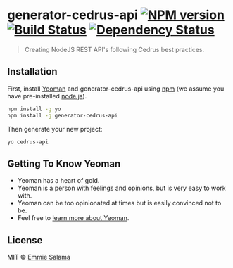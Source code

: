 # generator-cedrus-api [![NPM version][npm-image]][npm-url] [![Build Status][travis-image]][travis-url] [![Dependency Status][daviddm-image]][daviddm-url]
> Creating NodeJS REST API&#39;s following Cedrus best practices.

## Installation

First, install [Yeoman](http://yeoman.io) and generator-cedrus-api using [npm](https://www.npmjs.com/) (we assume you have pre-installed [node.js](https://nodejs.org/)).

```bash
npm install -g yo
npm install -g generator-cedrus-api
```

Then generate your new project:

```bash
yo cedrus-api
```

## Getting To Know Yeoman

 * Yeoman has a heart of gold.
 * Yeoman is a person with feelings and opinions, but is very easy to work with.
 * Yeoman can be too opinionated at times but is easily convinced not to be.
 * Feel free to [learn more about Yeoman](http://yeoman.io/).

## License

MIT © [Emmie Salama]()


[npm-image]: https://badge.fury.io/js/generator-cedrus-api.svg
[npm-url]: https://npmjs.org/package/generator-cedrus-api
[travis-image]: https://travis-ci.org/Cedrusco/generator-cedrus-api.svg?branch=master
[travis-url]: https://travis-ci.org/Cedrusco/generator-cedrus-api
[daviddm-image]: https://david-dm.org/Cedrusco/generator-cedrus-api.svg?theme=shields.io
[daviddm-url]: https://david-dm.org/Cedrusco/generator-cedrus-api
